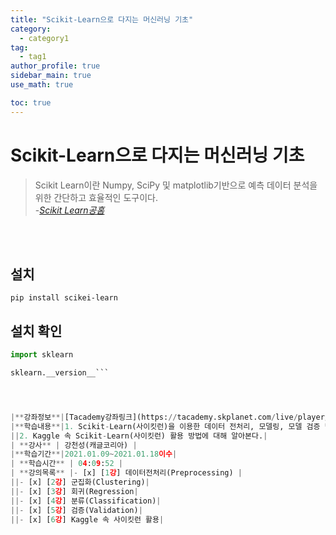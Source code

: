 ```yaml
---
title: "Scikit-Learn으로 다지는 머신러닝 기초"
category:
  - category1
tag:
  - tag1
author_profile: true
sidebar_main: true
use_math: true

toc: true
---
```


# Scikit-Learn으로 다지는 머신러닝 기초

> Scikit Learn이란 Numpy, SciPy 및 matplotlib기반으로 예측 데이터 분석을 위한 간단하고 효율적인 도구이다. <br> -_[Scikit Learn공홈](https://scikit-learn.org/stable/index.html)_

<br><br>

## 설치

`pip install scikei-learn`

## 설치 확인

````python
import sklearn

sklearn.__version__```




|**강좌정보**|[Tacademy강좌링크](https://tacademy.skplanet.com/live/player/onlineLectureDetail.action)|
|**학습내용**|1. Scikit-Learn(사이킷런)을 이용한 데이터 전처리, 모델링, 모델 검증 방법에 대해 알아본다.|
||2. Kaggle 속 Scikit-Learn(사이킷런) 활용 방법에 대해 알아본다.|
| **강사** | 강천성(캐글코리아) |
|**학습기간**|2021.01.09~2021.01.18이수|
| **학습시간** | 04:09:52 |
| **강의목록** |- [x] [1강] 데이터전처리(Preprocessing) |
||- [x] [2강] 군집화(Clustering)|
||- [x] [3강] 회귀(Regression|
||- [x] [4강] 분류(Classification)|
||- [x] [5강] 검증(Validation)|
||- [x] [6강] Kaggle 속 사이킷런 활용|

````
